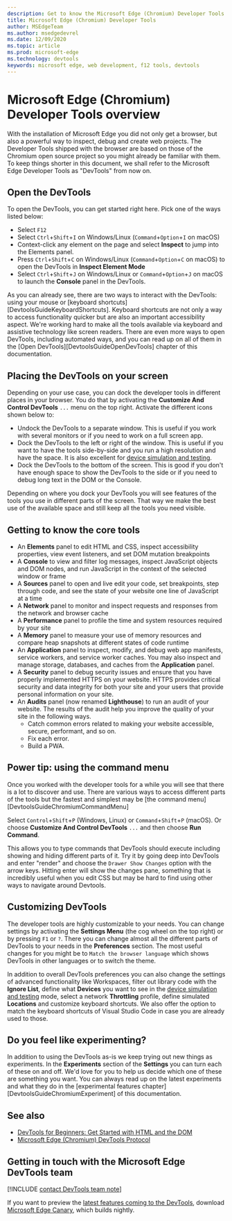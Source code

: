 ```yaml
---
description: Get to know the Microsoft Edge (Chromium) Developer Tools
title: Microsoft Edge (Chromium) Developer Tools
author: MSEdgeTeam
ms.author: msedgedevrel
ms.date: 12/09/2020
ms.topic: article
ms.prod: microsoft-edge
ms.technology: devtools
keywords: microsoft edge, web development, f12 tools, devtools
---
```

# Microsoft Edge (Chromium) Developer Tools overview  

With the installation of Microsoft Edge you did not only get a browser, but also a powerful way to inspect, debug and create web projects. The Developer Tools shipped with the browser are based on those of the  Chromium open source project so you might already be familiar with them. To keep things shorter in this document, we shall refer to the Microsoft Edge Developer Tools as "DevTools" from now on. 

## Open the DevTools  

To open the DevTools, you can get started right here. Pick one of the ways listed below:

*   Select `F12` 
*   Select `Ctrl`+`Shift`+`I` on Windows/Linux \(`Command`+`Option`+`I` on macOS\)  
*   Context-click any element on the page and select **Inspect** to jump into the Elements panel. 
*   Press `Ctrl`+`Shift`+`C` on Windows/Linux \(`Command`+`Option`+`C` on macOS\) to open the DevTools in **Inspect Element Mode** 
*   Select `Ctrl`+`Shift`+`J` on Windows/Linux or `Command`+`Option`+`J` on macOS to launch the **Console** panel in the DevTools.  

As you can already see, there are two ways to interact with the DevTools: using your mouse or [keyboard shortcuts][DevtoolsGuideKeyboardShortcuts]. Keyboard shortcuts are not only a  way to access functionality quicker but are also an important accessibility aspect. We're working hard to make all the tools available via keyboard and assistive technology like screen readers. There are even more ways to open DevTools, including automated ways, and you can read up on all of them in the [Open DevTools][DevtoolsGuideOpenDevTools] chapter of this documentation.

## Placing the DevTools on your screen

Depending on your use case, you can dock the developer tools in different places in your browser. You do that by activating the **Customize And Control DevTools** `...` menu on the top right. Activate the different icons shown below to:

*   Undock the DevTools to a separate window. This is useful if you work with several monitors or if you need to work on a full screen app. 
*   Dock the DevTools to the left or right of the window. This is useful if you want to have the tools side-by-side and you run a high resolution and have the space. It is also excellent for [device simulation and testing][DevtoolsGuideDeviceMode].
*   Dock the DevTools to the bottom of the screen. This is good if you don't have enough space to show the DevTools to the side or if you need to debug long text in the DOM or the Console.

Depending on where you dock your DevTools you will see features of the tools you use in different parts of the screen. That way we make the best use of the available space and still keep all the tools you need visible.  

## Getting to know the core tools

*   An **Elements** panel to edit HTML and CSS, inspect accessibility properties, view event listeners, and set DOM mutation breakpoints  
*   A **Console** to view and filter log messages, inspect JavaScript objects and DOM nodes, and run JavaScript in the context of the selected window or frame  
*   A **Sources** panel to open and live edit your code, set breakpoints, step through code, and see the state of your website one line of JavaScript at a time  
*   A **Network** panel to monitor and inspect requests and responses from the network and browser cache   
*   A **Performance** panel to profile the time and system resources required by your site  
*   A **Memory** panel to measure your use of memory resources and compare heap snapshots at different states of code runtime  
*   An **Application** panel to inspect, modify, and debug web app manifests, service workers, and service worker caches.  You may also inspect and manage storage, databases, and caches from the **Application** panel.  
*   A **Security** panel to debug security issues and ensure that you have properly implemented HTTPS on your website.  HTTPS provides critical security and data integrity for both your site and your users that provide personal information on your site.  
*   An **Audits** panel \(now renamed **Lighthouse**\) to run an audit of your website.  The results of the audit help you improve the quality of your site in the following ways.  
    *   Catch common errors related to making your website accessible, secure, performant, and so on.  
    *   Fix each error.  
    *   Build a PWA.  
        



## Power tip: using the command menu

Once you worked with the developer tools for a while you will see that there is a lot to discover and use. There are various ways to access different parts of the tools but the fastest and simplest may be [the command menu][DevtoolsGuideChromiumCommandMenu] 

Select `Control`+`Shift`+`P` \(Windows, Linux\) or `Command`+`Shift`+`P` \(macOS\). Or choose **Customize And Control DevTools** `...` and then choose **Run Command**.  

This allows you to type commands that DevTools should execute including showing and hiding different parts of it. Try it by going deep into DevTools and enter "render" and choose the `Drawer Show Changes` option with the arrow keys. Hitting enter will show the changes pane, something that is incredibly useful when you edit CSS but may be hard to find using other ways to navigate around Devtools. 

## Customizing DevTools

The developer tools are highly customizable to your needs. You can change settings by activating the **Settings Menu** (the cog wheel on the top right) or by pressing `F1` or `?`. There you can change almost all the different parts of DevTools to your needs in the **Preferences** section.
The most useful changes for you might be to `Match the browser language` which shows DevTools in other languages or to switch the theme. 

In addition to overall DevTools preferences you can also change the settings of advanced functionality like Workspaces, filter out library code with the **Ignore List**, define what **Devices** you want to see in the [device simulation and testing][DevtoolsGuideDeviceMode] mode, select a network **Throttling** profile, define simulated **Locations** and customize keyboard shortcuts. We also offer the option to match the keyboard shortcuts of Visual Studio Code in case you are already used to those. 

## Do you feel like experimenting?

In addition to using the DevTools as-is we keep trying out new things as experiments. In the **Experiments** section of the **Settings** you can turn each of these on and off. We'd love for you to help us decide which one of these are something you want. You can always read up on the latest experiments and what they do in the [experimental features chapter][DevtoolsGuideChromiumExperiment] of this documentation.

## See also  

*   [DevTools for Beginners: Get Started with HTML and the DOM][DevtoolsGuideChromiumBeginnersHtml]  
*   [Microsoft Edge (Chromium) DevTools Protocol][DevtoolsProtocolChromiumIndex]  
    
## Getting in touch with the Microsoft Edge DevTools team  

[!INCLUDE [contact DevTools team note](./includes/contact-devtools-team-note.md)]  

If you want to preview the [latest features coming to the DevTools][DevtoolsGuideChromiumWhatsNewIndex], download [Microsoft Edge Canary][MicrosoftedgeinsiderDownload], which builds nightly.  

<!-- links -->  

[DevtoolsGuideDeviceMode]: /microsoft-edge/devtools-guide-chromium/device-mode
[DevtoolsGuideChromiumBeginnersHtml]: /microsoft-edge/devtools-guide-chromium/beginners/html "DevTools for Beginners: Get Started with HTML and the DOM | Microsoft Docs"  
[DevtoolsGuideChromiumWhatsNewIndex]: /microsoft-edge/devtools-guide-chromium/whats-new/2020/11/devtools "What's new in the Microsoft Edge (Chromium) DevTools | Microsoft Docs"  
[DevtoolsProtocolChromiumIndex]: /microsoft-edge/devtools-protocol-chromium "Microsoft Edge (Chromium) DevTools Protocol | Microsoft Docs"  

[MicrosoftEdgeAddonsExtensions]: https://microsoftedge.microsoft.com/addons/category/Edge-Extensions "Microsoft Edge Add-ons"  

[MicrosoftedgeinsiderDownload]: https://www.microsoftedgeinsider.com/download "Download Microsoft Edge Insider Channels"  

[GoogleChromeWebstoreExtensions]: https://chrome.google.com/webstore/category/extensions "Extensions | Chrome Web Store"  
